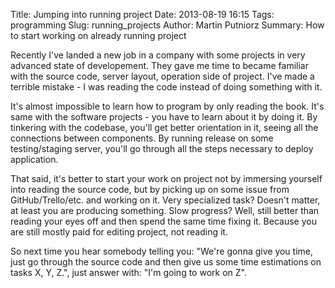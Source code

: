 Title: Jumping into running project
Date: 2013-08-19 16:15
Tags: programming
Slug: running_projects
Author: Martin Putniorz
Summary: How to start working on already running project

Recently I've landed a new job in a company with some projects in very advanced state of developement. They gave me time to became familiar with the source code, server layout, operation side of project. I've made a terrible mistake - I was reading the code instead of doing something with it.

It's almost impossible to learn how to program by only reading the book. It's same with the software projects - you have to learn about it by doing it. By tinkering with the codebase, you'll get better orientation in it, seeing all the connections between components. By running release on some testing/staging server, you'll go through all the steps necessary to deploy application.

That said, it's better to start your work on project not by immersing yourself into reading the source code, but by picking up on some issue from GitHub/Trello/etc. and working on it. Very specialized task? Doesn't matter, at least you are producing something. Slow progress? Well, still better than reading your eyes off and then spend the same time fixing it. Because you are still mostly paid for editing project, not reading it.

So next time you hear somebody telling you: "We're gonna give you time, just go through the source code and then give us some time estimations on tasks X, Y, Z.", just answer with: "I'm going to work on Z".